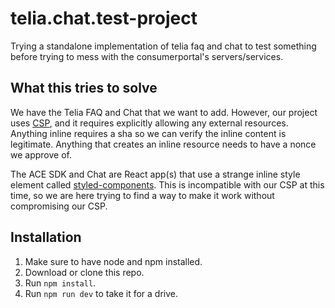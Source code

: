 # telia.chat.test-project
Trying a standalone implementation of telia faq and chat to test something before trying to mess with the consumerportal's servers/services.

## What this tries to solve
We have the Telia FAQ and Chat that we want to add. However, our project uses [CSP](https://developer.mozilla.org/en-US/docs/Web/HTTP/CSP), and it requires explicitly allowing any external resources. Anything inline requires a sha so we can verify the inline content is legitimate. Anything that creates an inline resource needs to have a nonce we approve of.

The ACE SDK and Chat are React app(s) that use a strange inline style element called [styled-components](https://styled-components.com/). This is incompatible with our CSP at this time, so we are here trying to find a way to make it work without compromising our CSP.

## Installation
1. Make sure to have node and npm installed.
2. Download or clone this repo.
3. Run `npm install`.
4. Run `npm run dev` to take it for a drive.
